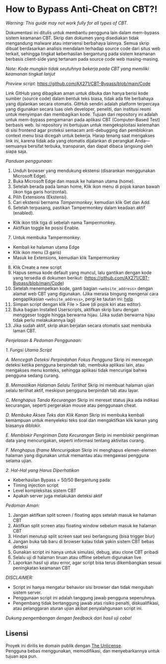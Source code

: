 # How to Bypass Anti-Cheat on CBT?!

_Warning: This guide may not work fully for all types of CBT._

Dokumentasi ini ditulis untuk membantu pengguna lain dalam mem-bypass sistem keamanan CBT.
Skrip dan dokumen yang disediakan tidak mengandung malware atau intervensi berbahaya lainnya. Semua skrip dibuat berdasarkan analisis mendalam terhadap source code dari situs web terkait, sehingga tingkat keberhasilan bergantung pada sistem keamanan berbasis client-side yang tertanam pada source code web masing-masing.

*Note: Kode mungkin tidak seutuhnya bekerja pada CBT yang memiliki keamanan tingkat lanjut*

_Preview script:_
https://github.com/AX271/CBT-Bypass/blob/main/Code

Link GitHub yang dibagikan aman untuk dibuka dan hanya berisi kode sumber (source code) dalam bentuk teks biasa, tidak ada file berbahaya yang dijalankan secara otomatis. GitHub sendiri adalah platform terpercaya yang digunakan secara luas oleh developer, peneliti, dan institusi resmi untuk menyimpan dan membagikan kode. Tujuan dari repository ini adalah untuk mem-bypass pengamanan pada aplikasi CBT (Computer-Based Test) berbasis web. Isi repository ini bertujuan untuk mengeksploitasi kelemahan di sisi frontend agar proteksi semacam anti-debugging dan pemblokiran context menu bisa dicegah untuk bekerja. Harap tenang saat mengakses link ini, karena tidak ada yang otomatis dijalankan di perangkat Anda—semuanya bersifat terbuka, transparan, dan dapat dibaca langsung oleh siapa saja.

*Panduan penggunaan:*

1. Unduh browser yang mendukung ekstensi (disarankan menggunakan Microsoft Edge).
2. Buka Microsoft Edge dan masuk ke halaman utama (home).
3. Setelah berada pada laman home, Klik ikon menu di pojok kanan bawah (ikon tiga garis horizontal).
4. Pilih Extensions (Ekstensi).
5. Cari ekstensi bernama _Tampermonkey_, kemudian klik Get dan Add.
6. Setelah terpasang, pastikan Tampermonkey dalam keadaan aktif (enabled).
- Klik ikon titik tiga di sebelah nama Tampermonkey.
- Aktifkan toggle ke posisi Enable.
7. Untuk membuka Tampermonkey:
- Kembali ke halaman utama Edge
- Klik ikon menu (3 garis)
- Masuk ke Extensions, kemudian klik Tampermonkey
8. Klik Create a new script
9. Hapus semua kode default yang muncul, lalu gantikan dengan kode yang tersedia di dokumen berikut: (https://github.com/AX271/CBT-Bypass/blob/main/Code)
10. Setelah menempelkan kode, ganti bagian ```<website_address>``` dengan alamat web CBT yang digunakan.
  (Jika merasa bingung mengenai cara pengaplikasian ```<website_address>```, pergi ke tautan ini: [help](https://github.com/AX271/CBT-Bypass/blob/main/help)
11. Simpan script dengan klik File > Save (di pojok kiri atas editor).
12. Buka bagian Installed Userscripts, aktifkan skrip baru dengan menggeser toggle hingga berwarna hijau. (Jika sudah berwarna hijau tidak perlu melakukannya lagi)
13. Jika sudah aktif, skrip akan berjalan secara otomatis saat membuka laman CBT.

*Penjelasan & Pedoman Penggunaan:*

_1. Fungsi Utama Script_

 *A. Mencegah Deteksi Perpindahan Fokus Pengguna*
Skrip ini mencegah deteksi ketika pengguna berpindah tab, membuka aplikasi lain, atau mengakses menu konteks, sehingga aplikasi tidak mencurigai bahwa pengguna sedang curang.

*B. Memastikan Halaman Selalu Terlihat* 
Skrip ini membuat halaman ujian selalu terlihat aktif, meskipun pengguna berpindah tab atau layar.

*C. Menghapus Tanda Kecurangan*
Skrip ini mereset status jika ada indikasi kecurangan, seperti pergerakan mouse atau penggunaan cheat.

*D. Membuka Akses Teks dan Klik Kanan* 
Skrip ini membuka kembali kemampuan untuk menyeleksi teks soal dan mengaktifkan klik kanan yang biasanya diblokir.

*E. Memblokir Pengiriman Data Kecurangan*
Skrip ini memblokir pengiriman data yang mencurigakan, seperti informasi tentang aktivitas curang.

*F. Menghapus Iframe Mencurigakan* 
Skrip ini menghapus elemen-elemen halaman yang digunakan untuk memantau atau mengawasi pengguna selama ujian.

_2. Hal-Hal yang Harus Diperhatikan_
- Keberhasilan Bypass = 50/50
Bergantung pada:
- Timing injection script
- Level kompleksitas sistem CBT
- Apakah server juga melakukan deteksi aktif

_Pedoman Aman:_
1. Jangan aktifkan split screen / floating apps setelah masuk ke halaman CBT
2. Aktifkan split screen atau floating window sebelum masuk ke halaman CBT
3. Hindari menutup split screen saat sesi berlangsung (bisa trigger blur)
4. Jangan buka tab baru di browser kalau tidak yakin sistem CBT bebas deteksi
5. Gunakan script ini hanya untuk simulasi, debug, atau clone CBT pribadi
6. Selalu uji di halaman tiruan atau offline sebelum digunakan live
7. Laporkan hasil uji atau error, agar script bisa terus dikembangkan sesuai peningkatan keamanan CBT

_DISCLAIMER:_
- Script ini hanya mengatur behavior sisi browser dan tidak mengubah sistem server.
- Penggunaan script ini adalah tanggung jawab pengguna sepenuhnya.
- Pengembang tidak bertanggung jawab atas risiko penalti, diskualifikasi, atau pelanggaran aturan ujian akibat penyalahgunaan script ini.

_Dukung pengembangan dengan feedback dari hasil uji coba!_

## Lisensi
Proyek ini dirilis ke domain publik dengan [The Unlicense](https://unlicense.org/).  
Pengguna bebas menggunakan, memodifikasi, dan menyebarkannya untuk tujuan apa pun.
